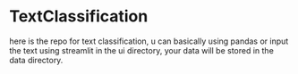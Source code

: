 # TextClassification
here is the repo for text classification, u can basically using pandas or input the text using streamlit in the ui directory, your data will be stored in the data directory.
